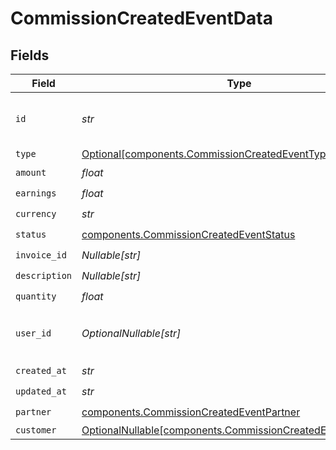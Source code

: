 # CommissionCreatedEventData


## Fields

| Field                                                                                                                    | Type                                                                                                                     | Required                                                                                                                 | Description                                                                                                              | Example                                                                                                                  |
| ------------------------------------------------------------------------------------------------------------------------ | ------------------------------------------------------------------------------------------------------------------------ | ------------------------------------------------------------------------------------------------------------------------ | ------------------------------------------------------------------------------------------------------------------------ | ------------------------------------------------------------------------------------------------------------------------ |
| `id`                                                                                                                     | *str*                                                                                                                    | :heavy_check_mark:                                                                                                       | The commission's unique ID on Dub.                                                                                       | cm_1JVR7XRCSR0EDBAF39FZ4PMYE                                                                                             |
| `type`                                                                                                                   | [Optional[components.CommissionCreatedEventType]](../../models/components/commissioncreatedeventtype.md)                 | :heavy_minus_sign:                                                                                                       | N/A                                                                                                                      |                                                                                                                          |
| `amount`                                                                                                                 | *float*                                                                                                                  | :heavy_check_mark:                                                                                                       | N/A                                                                                                                      |                                                                                                                          |
| `earnings`                                                                                                               | *float*                                                                                                                  | :heavy_check_mark:                                                                                                       | N/A                                                                                                                      |                                                                                                                          |
| `currency`                                                                                                               | *str*                                                                                                                    | :heavy_check_mark:                                                                                                       | N/A                                                                                                                      |                                                                                                                          |
| `status`                                                                                                                 | [components.CommissionCreatedEventStatus](../../models/components/commissioncreatedeventstatus.md)                       | :heavy_check_mark:                                                                                                       | N/A                                                                                                                      |                                                                                                                          |
| `invoice_id`                                                                                                             | *Nullable[str]*                                                                                                          | :heavy_check_mark:                                                                                                       | N/A                                                                                                                      |                                                                                                                          |
| `description`                                                                                                            | *Nullable[str]*                                                                                                          | :heavy_check_mark:                                                                                                       | N/A                                                                                                                      |                                                                                                                          |
| `quantity`                                                                                                               | *float*                                                                                                                  | :heavy_check_mark:                                                                                                       | N/A                                                                                                                      |                                                                                                                          |
| `user_id`                                                                                                                | *OptionalNullable[str]*                                                                                                  | :heavy_minus_sign:                                                                                                       | The user who created the manual commission.                                                                              |                                                                                                                          |
| `created_at`                                                                                                             | *str*                                                                                                                    | :heavy_check_mark:                                                                                                       | N/A                                                                                                                      |                                                                                                                          |
| `updated_at`                                                                                                             | *str*                                                                                                                    | :heavy_check_mark:                                                                                                       | N/A                                                                                                                      |                                                                                                                          |
| `partner`                                                                                                                | [components.CommissionCreatedEventPartner](../../models/components/commissioncreatedeventpartner.md)                     | :heavy_check_mark:                                                                                                       | N/A                                                                                                                      |                                                                                                                          |
| `customer`                                                                                                               | [OptionalNullable[components.CommissionCreatedEventCustomer]](../../models/components/commissioncreatedeventcustomer.md) | :heavy_minus_sign:                                                                                                       | N/A                                                                                                                      |                                                                                                                          |